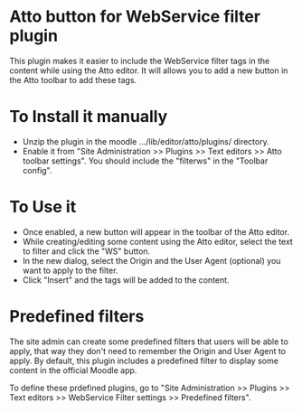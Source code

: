 Atto button for WebService filter plugin
====================================

This plugin makes it easier to include the WebService filter tags in the content while using the Atto editor. It will allows you to add a new button in the Atto toolbar to add these tags.

# To Install it manually #

- Unzip the plugin in the moodle .../lib/editor/atto/plugins/ directory.
- Enable it from "Site Administration >> Plugins >> Text editors >> Atto toolbar settings". You should include the "filterws" in the "Toolbar config".

# To Use it #

- Once enabled, a new button will appear in the toolbar of the Atto editor.
- While creating/editing some content using the Atto editor, select the text to filter and click the "WS" button.
- In the new dialog, select the Origin and the User Agent (optional) you want to apply to the filter.
- Click "Insert" and the tags will be added to the content.

# Predefined filters #

The site admin can create some predefined filters that users will be able to apply, that way they don't need to remember the Origin and User Agent to apply. By default, this plugin includes a predefined filter to display some content in the official Moodle app.

To define these prdefined plugins, go to "Site Administration >> Plugins >> Text editors >> WebService Filter settings >> Predefined filters".
